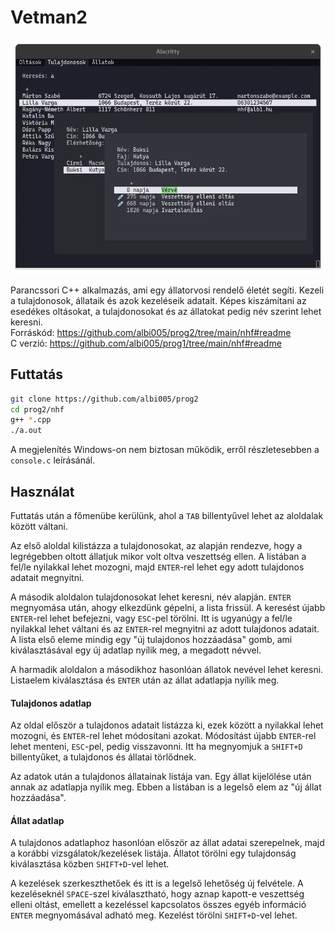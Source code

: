 # Vetman2

![](preview.webp)

Parancssori C++ alkalmazás, ami egy állatorvosi rendelő életét segíti.
Kezeli a tulajdonosok, állataik és azok kezeléseik adatait.
Képes kiszámítani az esedékes oltásokat, a tulajdonosokat és az állatokat pedig név szerint lehet keresni.  
Forráskód: https://github.com/albi005/prog2/tree/main/nhf#readme  
C verzió: https://github.com/albi005/prog1/tree/main/nhf#readme

## Futtatás

```bash
git clone https://github.com/albi005/prog2
cd prog2/nhf
g++ *.cpp
./a.out
```

A megjelenítés Windows-on nem biztosan működik, erről részletesebben a `console.c` leírásánál.

## Használat

Futtatás után a főmenübe kerülünk, ahol a `TAB` billentyűvel lehet az aloldalak között váltani.

Az első aloldal kilistázza a tulajdonosokat, az alapján rendezve, hogy a legrégebben oltott állatjuk mikor volt oltva veszettség ellen.
A listában a fel/le nyilakkal lehet mozogni, majd `ENTER`-rel lehet egy adott tulajdonos adatait megnyitni.

A második aloldalon tulajdonosokat lehet keresni, név alapján.
`ENTER` megnyomása után, ahogy elkezdünk gépelni, a lista frissül. A keresést újabb `ENTER`-rel lehet befejezni, vagy `ESC`-pel törölni.
Itt is ugyanúgy a fel/le nyilakkal lehet váltani és az `ENTER`-rel megnyitni az adott tulajdonos adatait.
A lista első eleme mindig egy "új tulajdonos hozzáadása" gomb, ami kiválasztásával egy új adatlap nyílik meg, a megadott névvel.

A harmadik aloldalon a másodikhoz hasonlóan állatok nevével lehet keresni. Listaelem kiválasztása és `ENTER` után az állat adatlapja nyílik meg.

#### Tulajdonos adatlap
Az oldal először a tulajdonos adatait listázza ki, ezek között a nyilakkal lehet mozogni, és `ENTER`-rel lehet módosítani azokat. Módosítást újabb `ENTER`-rel lehet menteni, `ESC`-pel, pedig visszavonni.
Itt ha megnyomjuk a `SHIFT+D` billentyűket, a tulajdonos és állatai törlődnek.

Az adatok után a tulajdonos állatainak listája van. Egy állat kijelölése után annak az adatlapja nyílik meg. Ebben a listában is a legelső elem az "új állat hozzáadása".

#### Állat adatlap
A tulajdonos adatlaphoz hasonlóan először az állat adatai szerepelnek, majd a korábbi vizsgálatok/kezelések listája.
Állatot törölni egy tulajdonság kiválasztása közben `SHIFT+D`-vel lehet.

A kezelések szerkeszthetőek és itt is a legelső lehetőség új felvétele.
A kezeléseknél `SPACE`-szel kiválasztható, hogy aznap kapott-e veszettség elleni oltást, emellett a kezeléssel kapcsolatos összes egyéb információ `ENTER` megnyomásával adható meg.
Kezelést törölni `SHIFT+D`-vel lehet.

<!-- ## Kód -->
<!-- A legtöbb `.c` fájlhoz tartozik egy `.h` fájl is, a függvények dokumentációja itt található. -->
<!---->
<!-- ### Függőségek -->
<!-- A konzolos kiíráshoz az `econio` könyvtár van mellékelve, ezen kívül csak a szabványos könyvtár van használva. -->
<!---->
<!-- ### `main.c` -->
<!-- A program belépési pontja. A `main` függvény betölti az adatokat, majd egy végtelen ciklusban rajzol a képernyőre, vár inputra, majd kezeli azt. -->
<!-- Kilépésnél elmenti, majd felszabadítja az adatokat. -->
<!---->
<!-- ### Fájl- és adatkezelés: `owner.c`, `animal.c` és `treatment.c` -->
<!-- Az `owner`, `animal` és `treatment` fájlokbeli adatok kezelésére szolgáló kódot tartalmazzák. Emellett a dinamikus tömb kezelő függvények is itt vannak. -->
<!---->
<!-- Az `open_*` függvény megnyitja a fájlt és a megfelelő adatstruktúrában eltárolja az adatokat. -->
<!-- Állatoknál megkapja a tulajdonosok listáját, a kezeléseknél pedig az állatokat is. Itt azonosító alapján bináris kereséssel megkeresi az állat gazdáját, kezelésnél pedig a hozzá tartozó állatot. -->
<!---->
<!-- A `close_*` függvény elmenti az adatokat és felszabadítja a hozzájuk tartozó memóriát. -->
<!---->
<!-- ### `console.h` -->
<!-- [ANSI escape sequence](https://en.wikipedia.org/wiki/ANSI_escape_code)-ek kiírását és egyéb konzolos feladatokat megvalósító függvények. Ezek gyenge Windows-os támogatottsága miatt főleg csak Linux-on működik az alkalmazás. -->
<!-- Az UTF-8 code point kezelő függvények is itt vannak. -->
<!---->
<!-- ### `states.h` -->
<!-- Az alkalmazás állapotát tároló struktúrák és felsorolások.  -->
<!---->
<!-- ### `input.c` -->
<!-- A `handle_input(char input, App* app)`  függvény megkapja a legutoljára lenyomott billentyűt és az alapján módosítja az alkalmazás állapotát. -->
<!---->
<!-- ### `draw.h` -->
<!-- A `draw(App* app)` függvény az alkalmazás állapota alapján rajzol a terminálra. -->
